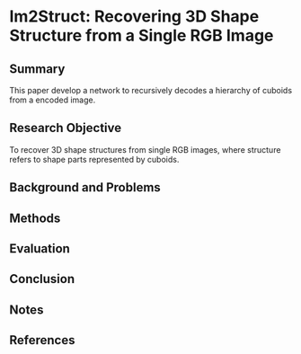 # Im2Struct: Recovering 3D Shape Structure from a Single RGB Image

## Summary
This paper develop a network to recursively decodes a hierarchy of cuboids from a encoded image.
## Research Objective
To recover 3D shape structures from single RGB images, where structure refers to shape parts represented by cuboids.
## Background and Problems

## Methods

## Evaluation

## Conclusion

## Notes

## References
<!--stackedit_data:
eyJoaXN0b3J5IjpbLTg2NDMxMTYwXX0=
-->
